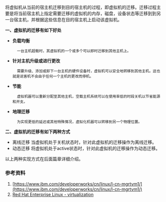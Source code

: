 将虚拟机从当前的宿主机迁移到目的宿主机的过程，即虚拟机的迁移。迁移过程主要是将当前宿主机上指定需要迁移的虚拟机的内存，磁盘，设备状态等迁移到到另一台宿主机，并根据这些信息在目的宿主机上启动该虚拟机。

**一、虚拟机的迁移有如下好处**

* **负载均衡**

        一台主机超载时，其虚拟机的一个或多个可以即时迁移到其他主机上。

* **针对主机升级或进行更改**

        需要升级、添加或卸下一台主机的硬件设备时，虚拟机可以安全地转移到其他主机。这也就是说客机不会由于任何一个主机的更改而停机。

* **节能**

        虚拟机器可以重新分配至其他主机，空载主机系统可以在使用率低的时段关机以节省能源和开支。

* **地理迁移**

        为实现更低的延迟或其他特殊情况，虚拟化机器可以转移到另一个物理位置。

**二、虚拟机的迁移有如下两种方式**

* 离线迁移
  当虚拟机处于关机状态时，针对此虚拟机的迁移操作为离线迁移。
* 动态迁移
  将虚拟机处于active状态时，针对此虚拟机的迁移操作为动态迁移。

以上两种实现方式在后面篇章详细介绍。

### 参考资料

1. [https://www.ibm.com/developerworks/cn/linux/l-cn-mgrtvm1/](https://www.ibm.com/developerworks/cn/linux/l-cn-mgrtvm1/)
2. [Red Hat Enterprise Linux - virtualization](https://access.redhat.com/documentation/zh-CN/Red_Hat_Enterprise_Linux/7/html/Virtualization_Getting_Started_Guide/sec-migration.html#sec-benefits_of_migrating)



